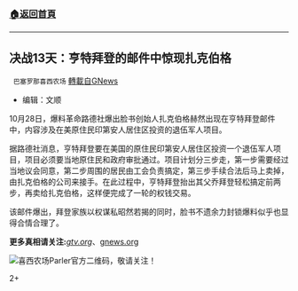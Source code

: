 ###  [:house:返回首頁](https://github.com/ourhimalayas/txt)
---

## 决战13天：亨特拜登的邮件中惊现扎克伯格
` 巴塞罗那喜西农场` [轉載自GNews](https://gnews.org/zh-hans/494271/)

- 编辑：文顺


10月28日，爆料革命路德社爆出脸书创始人扎克伯格赫然出现在亨特拜登邮件中，内容涉及在美原住民印第安人居住区投资的退伍军人项目。

据路德社消息，亨特拜登要在美国的原住民印第安人居住区投资一个退伍军人项目，项目必须要当地原住民和政府审批通过。项目计划分三步走，第一步需要经过当地议会同意，第二步周围的居民由工会负责搞定，第三步手续合法后马上卖掉，由扎克伯格的公司来接手。在此过程中，亨特拜登抬出其父乔拜登轻松搞定前两步，再卖给扎克伯格，这样便完成了一轮的权钱交易。

该邮件爆出，拜登家族以权谋私昭然若揭的同时，脸书不遗余力封锁爆料似乎也显得合情合理了。



**更多真相请关注:***[gtv.org](https://gtv.org/)*、[gnews.org](https://gnews.org/)

![]()![](https://gnews-media-offload.s3.amazonaws.com/wp-content/uploads/2020/10/25143553/image0-101.jpg)喜西农场Parler官方二维码，敬请关注！

2+
